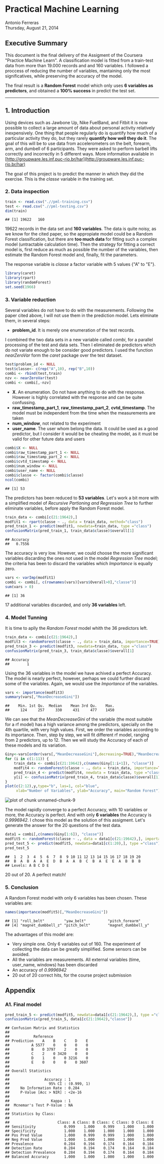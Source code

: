 # Practical Machine Learning
Antonio Ferreras  
Thursday, August 21, 2014  

## Executive Summary

This document is the final delivery of the Assigment of the Coursera "Practice Machine Learn". A classification model is fitted from a train-test data from more than 19.000 records and  and 160 variables. I followed a proccess of reducing the number of variables, mantaining only the most significatives, while preserving the accuracy of the model.

The final result is a **Random Forest** model which only uses **6 variables as predictors**, and obtained a **100% success** in predict the test set.

---

## 1. Introduction

Using devices such as Jawbone Up, Nike FuelBand, and Fitbit it is now possible to collect a large amount of data about personal activity relatively inexpensively. One thing that people regularly do is quantify how much of a particular activity they do, but they rarely **quantify how well they do it**. The goal of this will be to use data from accelerometers on the belt, forearm, arm, and dumbell of 6 participants. They were asked to perform barbell lifts correctly and incorrectly in 5 different ways. More information available in [http://groupware.les.inf.puc-rio.br/har](http://groupware.les.inf.puc-rio.br/har)

The goal of this project is to predict the manner in which they did the exercise. This is the *classe* variable in the training set. 

### 2. Data inspection


```r
train <- read.csv(".//pml-training.csv")
test <- read.csv(".//pml-testing.csv")
dim(train)
```

```
## [1] 19622   160
```

19622 records in the data set and **160 variables**. The data is quite noisy, as we know for the cited paper, so the appropiate model could be a Random Forest classification, but there are **too much data** for fitting such a complex model (untractable calculation time). Then the strategy for fitting a correct model is, first reduce as much as possible the number of the variables, then estimate the Random Forest model and, finally, fit the parameters.

The response variable is *classe* a factor variable with 5 values {"A" to "E"}. 


```r
library(caret)
library(rpart)
library(randomForest)
set.seed(1966)
```

### 3. Variable reduction

Several variables do not have to do with the measurements. Following the paper cited above, I will not use them in the prediction model. Lets eliminate them, in several steps:

* **problem_id**. It is merely one enumeration of the test records. 

I combined the two data sets in a new variable called *combi*, for a parallel processing of the test and data sets. Then I eliminated de predictors which do not variate enough to be consider good predictors. I used the function *nearZeroVar* form the *caret* package over the test dataset.


```r
test$problem_id <- NULL
test$classe<- c(rep("A",10), rep("B",10))
combi <- rbind(test,train)
nzv <- nearZeroVar(test)
combi <- combi[,-nzv]
```

* **X**. An enumeration. Do not have anything to do with the response. However is highly correlated with the response and can be quite confussing.
* **raw_timestamp_part_1**, **raw_timestamp_part_2**, **cvtd_timestamp**. The model must be independent from the time when the measurements are taken
* **num_window**, not related to the experiment
* **user_name**. The user whom belong the data. It could be used as a good predictor, but I consider it would be be cheating the model, as it must be valid for other future data and users



```r
combi$X <- NULL
combi$raw_timestamp_part_1 <- NULL
combi$raw_timestamp_part_2 <- NULL
combi$cvtd_timestamp <- NULL
combi$num_window <- NULL
combi$user_name <- NULL
combi$classe <- factor(combi$classe)
ncol(combi)
```

```
## [1] 53
```

The predictors has been reduced to **53 variables**. Let's work a bit more with a simplified model of *Recursive Partioning and Regression Tree* to further eliminate variables, before apply the Random Forest model.


```r
train_data <- combi[c(21:19642),]
modfit1 <- rpart(classe ~ ., data = train_data, method="class")
pred_train_1 <- predict(modfit1, newdata=train_data, type ="class")
confusionMatrix(pred_train_1, train_data$classe)$overall[1]
```

```
## Accuracy 
##   0.7556
```

The accuracy is very low. However, we could choose the more significant variables discarding the ones not used in the model *Regression Tree* model; the criteria has been to discard the variables which *Importance* is equally zero.


```r
vars <- varImp(modfit1)
combi <- combi[, c(rownames(vars)[vars$Overall>0],"classe")]
sum(vars > 0)
```

```
## [1] 36
```

17 additional variables discarded, and only **36 variables** left. 

### 4. Model Tunning

It is time to aplly the *Random Forest* model whith the 36 predictors left.


```r
train_data <- combi[c(21:19642),]
modfit3 <- randomForest(classe ~ ., data = train_data, importance=TRUE)
pred_train_3 <- predict(modfit3, newdata=train_data, type ="class")
confusionMatrix(pred_train_3, train_data$classe)$overall[1]
```

```
## Accuracy 
##        1
```

Using the 36 variables in the model we have achived a perfect Accuracy. The model is nearly perfect, however, perhaps we could further discard some of the variables. Again, we would use the *Importance* of the variables.


```r
vars <- importance(modfit3)
summary(vars[,"MeanDecreaseGini"])
```

```
##    Min. 1st Qu.  Median    Mean 3rd Qu.    Max. 
##     124     257     330     431     477    1450
```

We can see that the *MeanDecreaseGini* of the variable (the most suitable for a rf model) has a high variance among the predictors, specially on the 4th quartile, with very high values. First, we order the variables according to its importance. Then, step by step, we will fit different rf model, ranging from 2 predictors, up to 12. Then we will study the Accuracy of each of these models and its variation.


```r
Giny<-vars[order(vars[,"MeanDecreaseGini"],decreasing=TRUE),"MeanDecreaseGini"]
for (i in c(1:11)) {
    train_data <- combi[c(21:19642),c(names(Giny[1:i+1]), "classe")]
    modfit4 <- randomForest(classe ~ ., data = train_data, importance=TRUE)
    pred_train_4 <- predict(modfit4, newdata = train_data, type ="class")
    y[i] <- confusionMatrix(pred_train_4, train_data$classe)$overall[1]
}
plot(c(2:12),y,type="b", las=1, col="blue",
     xlab="Number of Variables", ylab="Accuracy", main="Random Forest")
```

![plot of chunk unnamed-chunk-9](./index_final1_files/figure-html/unnamed-chunk-9.png) 

The model rapidly converge to a perfect Accuracy, with 10 variables or more, the Accuracy is perfect. And with only **6 variables** the Accuracy is *0.9996942*. I chose this model as the solution of this assigment. Let's generate the answer for the 20 questions of the test data.


```r
data1 = combi[,c(names(Giny[1:6]), "classe")]
modfit5 <- randomForest(classe ~ ., data = data1[c(21:19642),], importance=TRUE)
pred_test_5 <- predict(modfit5, newdata=data1[c(1:20),], type ="class")
pred_test_5
```

```
##  1  2  3  4  5  6  7  8  9 10 11 12 13 14 15 16 17 18 19 20 
##  B  A  B  A  A  E  D  B  A  A  B  C  B  A  E  E  A  B  B  B 
## Levels: A B C D E
```

20 out of 20. A perfect match!

### 5. Conclusion

A Random Forest model with only 6 variables has been chosen. These variables are:


```r
names(importance(modfit5)[,"MeanDecreaseGini"])
```

```
## [1] "roll_belt"         "yaw_belt"          "pitch_forearm"    
## [4] "magnet_dumbbell_z" "pitch_belt"        "magnet_dumbbell_y"
```

The advantages of this model are:

* Very simple one. Only 6 variables out of 160. The experiment of collecting the data can be greatly simplified. Some sensors can be avoided.
* All the variables are measurements. All external variables (time, user_name, windows) has been discarded
* An accuracy of *0.9996942*
* 20 out of 20 correct hits, for the course project submission

## Appendix

### A1. Final model


```r
pred_train_5 <- predict(modfit5, newdata=data1[c(21:19642),], type ="class")
confusionMatrix(pred_train_5, data1[c(21:19642),"classe"])
```

```
## Confusion Matrix and Statistics
## 
##           Reference
## Prediction    A    B    C    D    E
##          A 5577    0    0    0    0
##          B    0 3797    2    0    0
##          C    2    0 3420    0    0
##          D    1    0    0 3216    0
##          E    0    0    0    0 3607
## 
## Overall Statistics
##                                     
##                Accuracy : 1         
##                  95% CI : (0.999, 1)
##     No Information Rate : 0.284     
##     P-Value [Acc > NIR] : <2e-16    
##                                     
##                   Kappa : 1         
##  Mcnemar's Test P-Value : NA        
## 
## Statistics by Class:
## 
##                      Class: A Class: B Class: C Class: D Class: E
## Sensitivity             0.999    1.000    0.999    1.000    1.000
## Specificity             1.000    1.000    1.000    1.000    1.000
## Pos Pred Value          1.000    0.999    0.999    1.000    1.000
## Neg Pred Value          1.000    1.000    1.000    1.000    1.000
## Prevalence              0.284    0.194    0.174    0.164    0.184
## Detection Rate          0.284    0.194    0.174    0.164    0.184
## Detection Prevalence    0.284    0.194    0.174    0.164    0.184
## Balanced Accuracy       1.000    1.000    1.000    1.000    1.000
```
